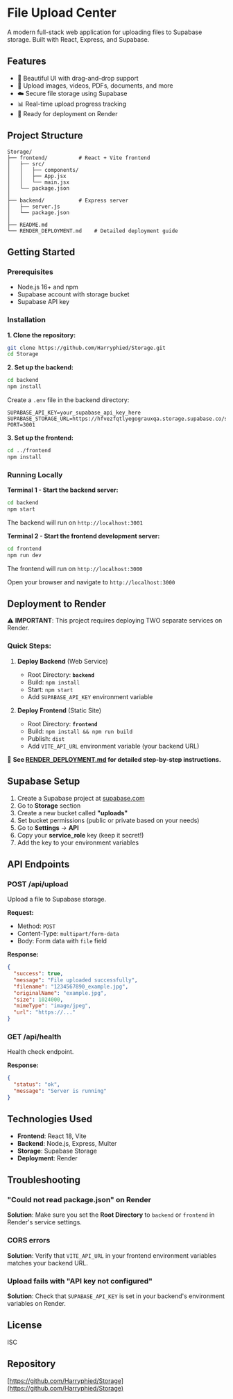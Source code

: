 # File Upload Center

A modern full-stack web application for uploading files to Supabase storage. Built with React, Express, and Supabase.

## Features

- 🎨 Beautiful UI with drag-and-drop support
- 📁 Upload images, videos, PDFs, documents, and more
- ☁️ Secure file storage using Supabase
- 📊 Real-time upload progress tracking
- 🚀 Ready for deployment on Render

## Project Structure

```
Storage/
├── frontend/          # React + Vite frontend
│   ├── src/
│   │   ├── components/
│   │   ├── App.jsx
│   │   └── main.jsx
│   └── package.json
│
├── backend/           # Express server
│   ├── server.js
│   └── package.json
│
├── README.md
└── RENDER_DEPLOYMENT.md    # Detailed deployment guide
```

## Getting Started

### Prerequisites

- Node.js 16+ and npm
- Supabase account with storage bucket
- Supabase API key

### Installation

**1. Clone the repository:**

```bash
git clone https://github.com/Harryphied/Storage.git
cd Storage
```

**2. Set up the backend:**

```bash
cd backend
npm install
```

Create a `.env` file in the backend directory:

```env
SUPABASE_API_KEY=your_supabase_api_key_here
SUPABASE_STORAGE_URL=https://hfvezfqtlyegograuxqa.storage.supabase.co/storage/v1/s3
PORT=3001
```

**3. Set up the frontend:**

```bash
cd ../frontend
npm install
```

### Running Locally

**Terminal 1 - Start the backend server:**

```bash
cd backend
npm start
```

The backend will run on `http://localhost:3001`

**Terminal 2 - Start the frontend development server:**

```bash
cd frontend
npm run dev
```

The frontend will run on `http://localhost:3000`

Open your browser and navigate to `http://localhost:3000`

## Deployment to Render

⚠️ **IMPORTANT**: This project requires deploying TWO separate services on Render.

### Quick Steps:

1. **Deploy Backend** (Web Service)
   - Root Directory: **`backend`**
   - Build: `npm install`
   - Start: `npm start`
   - Add `SUPABASE_API_KEY` environment variable

2. **Deploy Frontend** (Static Site)
   - Root Directory: **`frontend`**
   - Build: `npm install && npm run build`
   - Publish: `dist`
   - Add `VITE_API_URL` environment variable (your backend URL)

📖 **See [RENDER_DEPLOYMENT.md](./RENDER_DEPLOYMENT.md) for detailed step-by-step instructions.**

## Supabase Setup

1. Create a Supabase project at [supabase.com](https://supabase.com)
2. Go to **Storage** section
3. Create a new bucket called **"uploads"**
4. Set bucket permissions (public or private based on your needs)
5. Go to **Settings** → **API**
6. Copy your **service_role** key (keep it secret!)
7. Add the key to your environment variables

## API Endpoints

### POST /api/upload
Upload a file to Supabase storage.

**Request:**
- Method: `POST`
- Content-Type: `multipart/form-data`
- Body: Form data with `file` field

**Response:**
```json
{
  "success": true,
  "message": "File uploaded successfully",
  "filename": "1234567890_example.jpg",
  "originalName": "example.jpg",
  "size": 1024000,
  "mimeType": "image/jpeg",
  "url": "https://..."
}
```

### GET /api/health
Health check endpoint.

**Response:**
```json
{
  "status": "ok",
  "message": "Server is running"
}
```

## Technologies Used

- **Frontend**: React 18, Vite
- **Backend**: Node.js, Express, Multer
- **Storage**: Supabase Storage
- **Deployment**: Render

## Troubleshooting

### "Could not read package.json" on Render
**Solution**: Make sure you set the **Root Directory** to `backend` or `frontend` in Render's service settings.

### CORS errors
**Solution**: Verify that `VITE_API_URL` in your frontend environment variables matches your backend URL.

### Upload fails with "API key not configured"
**Solution**: Check that `SUPABASE_API_KEY` is set in your backend's environment variables on Render.

## License

ISC

## Repository

[https://github.com/Harryphied/Storage](https://github.com/Harryphied/Storage)
